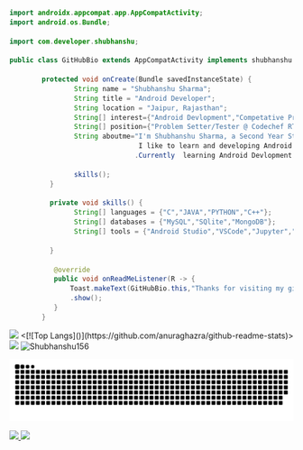 

```java
        
import androidx.appcompat.app.AppCompatActivity;
import android.os.Bundle;

import com.developer.shubhanshu;

public class GitHubBio extends AppCompatActivity implements shubhanshu.OnReadMeListener {

        protected void onCreate(Bundle savedInstanceState) {
                String name = "Shubhanshu Sharma";
                String title = "Android Developer";
                String location = "Jaipur, Rajasthan";
                String[] interest={"Android Devlopment","Competative Programming"} ;
                String[] position={"Problem Setter/Tester @ Codechef RTU Chapter"};
                String aboutme="I'm Shubhanshu Sharma, a Second Year Student currently pursuing my Bachelor's in Information Technology.
                                I like to learn and developing Android Application and Competative Programming!
                               .Currently  learning Android Devlopment and Working on Some android Projects."

                skills();
          }

          private void skills() {
                String[] languages = {"C","JAVA","PYTHON","C++"};
                String[] databases = {"MySQL","SQlite","MongoDB"};
                String[] tools = {"Android Studio","VSCode","Jupyter","FireBase};

          }

           @override
           public void onReadMeListener(R -> {
               Toast.makeText(GitHubBio.this,"Thanks for visiting my github",Toast.LENGTH_LONG)
               .show();
           }
        }
```




 <div>



<img height="230em" src="https://github-readme-stats.vercel.app/api?username=Shubhanshu156&show_icons=true&theme=radical" />
<[![Top Langs]()](https://github.com/anuraghazra/github-readme-stats)>

<img height="230em" src="https://github-readme-stats.vercel.app/api/top-langs/?username=Shubhanshu156&layout=compact" />
<img  vertical-align:"middle" src="https://komarev.com/ghpvc/?username=Shuhbanshu156&color=blueviolet" alt="Shubhanshu156" /> 
        </div>

        


![github contribution grid snake animation](https://github.com/Shubhanshu156/Shubhanshu156/blob/output/github-contribution-grid-snake.svg)

       
<a href="mailto:shubhanshusharma2712@gmail.com"><img  src="https://img.icons8.com/ios-filled/50/ffffff/gmail-new.png"/> 
<a href="https://in.linkedin.com/in/shubhanshu-sharma-940996200" /><img src="https://img.icons8.com/ios-filled/50/ffffff/linkedin.png"/>

